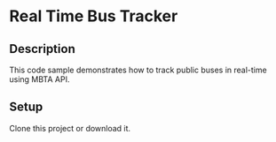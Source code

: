 # Real Time Bus Tracker

## Description
This code sample demonstrates how to track public buses in real-time using MBTA API.

## Setup
Clone this project or download it.